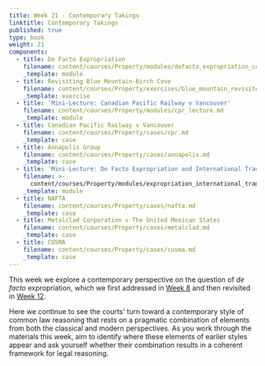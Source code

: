 ```yaml
---
title: Week 21 - Contemporary Takings
linktitle: Contemporary Takings
published: true
type: book
weight: 21
components:
  - title: De Facto Expropriation
    filename: content/courses/Property/modules/defacto_expropriation_contemporary.md
    _template: module
  - title: Revisiting Blue Mountain-Birch Cove
    filename: content/courses/Property/exercises/blue_mountain_revisited.md
    _template: exercise
  - title: 'Mini-Lecture: Canadian Pacific Railway v Vancouver'
    filename: content/courses/Property/modules/cpr_lecture.md
    _template: module
  - title: Canadian Pacific Railway v Vancouver
    filename: content/courses/Property/cases/cpr.md
    _template: case
  - title: Annapolis Group
    filename: content/courses/Property/cases/annapolis.md
    _template: case
  - title: 'Mini-Lecture: De Facto Expropriation and International Trade'
    filename: >-
      content/courses/Property/modules/expropriation_international_trade_lecture.md
    _template: module
  - title: NAFTA
    filename: content/courses/Property/cases/nafta.md
    _template: case
  - title: Metalclad Corporation v The United Mexican States
    filename: content/courses/Property/cases/metalclad.md
    _template: case
  - title: CUSMA
    filename: content/courses/Property/cases/cusma.md
    _template: case
---
```





This week we explore a contemporary perspective on the question of *de facto* expropriation, which we first addressed in [Week 8](../week8/) and then revisited in [Week 12](../week12/). 

Here we continue to see the courts' turn toward a contemporary style of common law reasoning that rests on a pragmatic combination of elements from both the classical and modern perspectives. As you work through the materials this week, aim to identify where these elements of earlier styles appear and ask yourself whether their combination results in a coherent framework for legal reasoning. 
